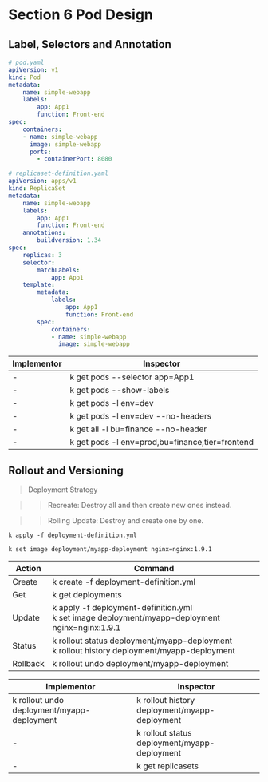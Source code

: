 # Section 6 Pod Design

## Label, Selectors and Annotation

```yaml
# pod.yaml
apiVersion: v1
kind: Pod
metadata:
    name: simple-webapp
    labels: 
        app: App1
        function: Front-end
spec:
    containers:
    - name: simple-webapp
      image: simple-webapp
      ports:
        - containerPort: 8080
```
```yaml
# replicaset-definition.yaml
apiVersion: apps/v1
kind: ReplicaSet
metadata:
    name: simple-webapp
    labels: 
        app: App1
        function: Front-end
    annotations:
        buildversion: 1.34
spec:
    replicas: 3
    selector:
        matchLabels:
            app: App1
    template:
        metadata:
            labels:
                app: App1
                function: Front-end
        spec:
            containers:
            - name: simple-webapp
              image: simple-webapp
```
Implementor  | Inspector
------------ 	| -------------
\- | k get pods --selector app=App1
\- | k get pods --show-labels
\- | k get pods -l env=dev
\- | k get pods -l env=dev --no-headers | wc -l
\- | k get all -l bu=finance --no-header | wc -l
\- | k get pods -l env=prod,bu=finance,tier=frontend

## Rollout and Versioning

> Deployment Strategy

>> Recreate: Destroy all and then create new ones instead.

>> Rolling Update: Destroy and create one by one.

`k apply -f deployment-definition.yml`

`k set image deployment/myapp-deployment nginx=nginx:1.9.1`

Action  | Command
------------ 	| -------------
Create | k create -f deployment-definition.yml
Get | k get deployments
Update | k apply -f deployment-definition.yml <br/> k set image deployment/myapp-deployment nginx=nginx:1.9.1
Status | k rollout status deployment/myapp-deployment <br/> k rollout history deployment/myapp-deployment
Rollback | k rollout undo deployment/myapp-deployment


Implementor  | Inspector
------------ 	| -------------
k rollout undo deployment/myapp-deployment | k rollout history deployment/myapp-deployment
\- | k rollout status deployment/myapp-deployment
\- | k get replicasets
